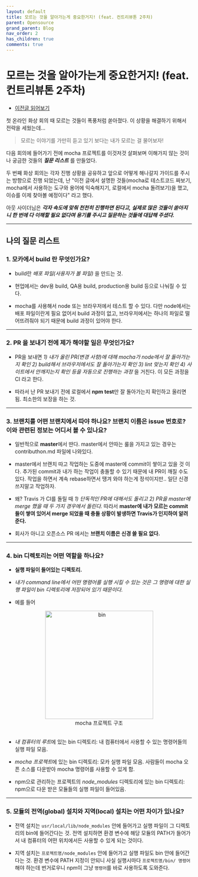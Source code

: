 ```yaml
---
layout: default
title: 모르는 것을 알아가는게 중요한거지! (feat. 컨트리뷰톤 2주차)
parent: Opensource
grand_parent: Blog
nav_order: 2
has_children: true
comments: true
---
```


# 모르는 것을 알아가는게 중요한거지! (feat. 컨트리뷰톤 2주차)

- [이전글 읽어보기](<https://leehwarang.github.io/2019/09/18/contributhon(1).html>)

첫 온라인 화상 회의 때 모르는 것들이 폭풍처럼 쏟아졌다. 이 상황을 해결하기 위해서 전략을 세웠는데...

> 모르는 이야기를 가만히 듣고 있기 보다는 내가 모르는 걸 물어보자!

다음 회의에 들어가기 전에 mocha 프로젝트를 이것저것 살펴보며 이해가지 않는 것이나 궁금한 것들의 **_질문 리스트_** 를 만들었다.

두 번째 화상 회의는 각자 진행 상황을 공유하고 앞으로 어떻게 해나갈지 가이드를 주시는 방향으로 진행 되었는데, 난 "이전 글에서 설명한 것들(mocha로 테스트코드 짜보기, mocha에서 사용하는 도구와 용어에 익숙해지기, 로컬에서 mocha 돌려보기)을 했고, 이슈를 이제 찾아볼 예정이다" 라고 했다.

아웃 사이더님은 **_각자 속도에 맞춰 천천히 진행하면 된다고, 실제로 많은 것들이 쏟아지니 한 번에 다 이해할 필요 없다며 용기를 주시고 질문하는 것들에 대답해 주셨다._**

---

## 나의 질문 리스트

### 1. 모카에서 build 란 무엇인가요?

- build란 _배포 파일(사용자가 볼 파일)_ 을 만드는 것.

- 현업에서는 dev용 build, QA용 build, production용 build 등으로 나눠질 수 있다.

- mocha를 사용해서 node 또는 브라우저에서 테스트 할 수 있다. 다만 node에서는 배포 파일이란게 필요 없어서 build 과정이 없고, 브라우저에서는 하나의 파일로 떨어뜨려줘야 되기 때문에 build 과정이 있어야 한다.

---

### 2. PR 을 보내기 전에 제가 해야할 일은 무엇인가요?

- PR을 보내면 _1) 내가 올린 PR(변경 사항)에 대해 mocha가 node에서 잘 돌아가는지 확인 2) build해서 브라우저에서도 잘 돌아가는지 확인 3) lint 맞는지 확인 4) 사이트에서 안깨지는지 확인 등을 자동으로 진행하는 과정_ 을 거친다. 이 모든 과정을 CI 라고 한다.

- 따라서 난 PR 보내기 전에 로컬에서 **npm test**만 잘 돌아가는지 확인하고 올리면 됨. 최소한의 보장을 하는 것.

---

### 3. 브랜치를 어떤 브랜치에서 따야 하나요? 브랜치 이름은 issue 번호로? 이와 관련된 정보는 어디서 볼 수 있나요?

- 일반적으로 **master**에서 딴다. master에서 안따는 룰을 가지고 있는 경우는 contributhon.md 파일에 나와있다.

- master에서 브랜치 따고 작업하는 도중에 master에 commit이 쌓이고 있을 것 이다. 추가된 commit과 내가 하는 작업이 충돌할 수 있기 때문에 내 PR이 깨질 수도 있다. 작업을 하면서 계속 rebase하면서 땡겨 와야 하는게 정석이지만.. 일단 신경쓰지말고 작업하자.

- 왜? Travis 가 CI를 돌릴 때 _1) 단독적인 PR에 대해서도 돌리고 2) PR을 master에 merge 했을 때 두 가지 경우에서 돌린다._ 따라서 **master에 내가 모르는 commit들이 쌓여 있어서 merge 되었을 때 충돌 상황이 발생하면 Travis가 인지하여 알려준다.**

- 회사가 아니고 오픈소스 PR 에서는 **브랜치 이름은 신경 쓸 필요 없다.**

---

### 4. bin 디렉토리는 어떤 역할을 하나요?

- **실행 파일이 들어있는 디렉토리.**

- _내가 command line에서 어떤 명령어를 실행 시킬 수 있는 것은 그 명령에 대한 실행 파일이 bin 디렉토리에 저장되어 있기 때문이다._

- 예를 들어

<center><img width="293" alt="bin" src="https://user-images.githubusercontent.com/18614517/66251933-c9e44d00-e790-11e9-81b3-b4b58af0712f.png"></center>
<center>mocha 프로젝트 구조</center><br>

- *내 컴퓨터의 루트*에 있는 bin 디렉토리: 내 컴퓨터에서 사용할 수 있는 명령어들의 실행 파일 모음.

- *mocha 프로젝트*에 있는 bin 디렉토리: 모카 실행 파일 모음. 사람들이 mocha 오픈 소스를 다운받아 mocha 명령어를 사용할 수 있게 함.

- npm으로 관리하는 프로젝트의 _node_modules_ 디렉토리에 있는 bin 디렉토리: npm으로 다운 받은 모듈들의 실행 파일이 들어있음.

---

### 5. 모듈의 전역(global) 설치와 지역(local) 설치는 어떤 차이가 있나요?

- 전역 설치는 `usr/local/lib/node_modules` 안에 들어가고 실행 파일이 그 디렉토리의 bin에 들어간다는 것. 전역 설치하면 환경 변수에 해당 모듈의 PATH가 들어가서 내 컴퓨터의 어떤 위치에서든 사용할 수 있게 되는 것이다.

- 지역 설치는 `프로젝트명/node_modules` 안에 들어가고 실행 파일도 bin 안에 들어간다는 것. 환경 변수에 PATH 지정이 안되니 사실 실행시마다 `프로젝트명/bin/ 명령어` 해야 하는데 번거로우니 npm이 그냥 `명령어`를 바로 사용하도록 도와준다.
